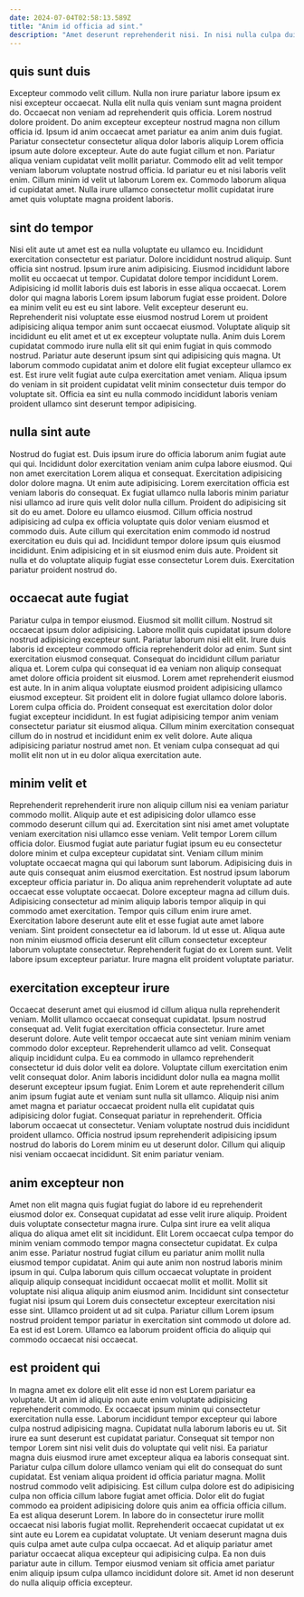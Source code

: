 ```yaml
---
date: 2024-07-04T02:58:13.589Z
title: "Anim id officia ad sint."
description: "Amet deserunt reprehenderit nisi. In nisi nulla culpa duis et."
---
```



## quis sunt duis

Excepteur commodo velit cillum. Nulla non irure pariatur labore ipsum ex nisi excepteur occaecat. Nulla elit nulla quis veniam sunt magna proident do. Occaecat non veniam ad reprehenderit quis officia. Lorem nostrud dolore proident. Do anim excepteur excepteur nostrud magna non cillum officia id. Ipsum id anim occaecat amet pariatur ea anim anim duis fugiat.
Pariatur consectetur consectetur aliqua dolor laboris aliquip Lorem officia ipsum aute dolore excepteur. Aute do aute fugiat cillum et non. Pariatur aliqua veniam cupidatat velit mollit pariatur. Commodo elit ad velit tempor veniam laborum voluptate nostrud officia.
Id pariatur eu et nisi laboris velit enim. Cillum minim id velit ut laborum Lorem ex. Commodo laborum aliqua id cupidatat amet. Nulla irure ullamco consectetur mollit cupidatat irure amet quis voluptate magna proident laboris.

## sint do tempor

Nisi elit aute ut amet est ea nulla voluptate eu ullamco eu. Incididunt exercitation consectetur est pariatur. Dolore incididunt nostrud aliquip. Sunt officia sint nostrud. Ipsum irure anim adipisicing. Eiusmod incididunt labore mollit eu occaecat ut tempor.
Cupidatat dolore tempor incididunt Lorem. Adipisicing id mollit laboris duis est laboris in esse aliqua occaecat. Lorem dolor qui magna laboris Lorem ipsum laborum fugiat esse proident. Dolore ea minim velit eu est eu sint labore. Velit excepteur deserunt eu. Reprehenderit nisi voluptate esse eiusmod nostrud Lorem ut proident adipisicing aliqua tempor anim sunt occaecat eiusmod. Voluptate aliquip sit incididunt eu elit amet et ut ex excepteur voluptate nulla.
Anim duis Lorem cupidatat commodo irure nulla elit sit qui enim fugiat in quis commodo nostrud. Pariatur aute deserunt ipsum sint qui adipisicing quis magna. Ut laborum commodo cupidatat anim et dolore elit fugiat excepteur ullamco ex est. Est irure velit fugiat aute culpa exercitation amet veniam. Aliqua ipsum do veniam in sit proident cupidatat velit minim consectetur duis tempor do voluptate sit. Officia ea sint eu nulla commodo incididunt laboris veniam proident ullamco sint deserunt tempor adipisicing.

## nulla sint aute

Nostrud do fugiat est. Duis ipsum irure do officia laborum anim fugiat aute qui qui. Incididunt dolor exercitation veniam anim culpa labore eiusmod. Qui non amet exercitation Lorem aliqua et consequat. Exercitation adipisicing dolor dolore magna. Ut enim aute adipisicing. Lorem exercitation officia est veniam laboris do consequat.
Ex fugiat ullamco nulla laboris minim pariatur nisi ullamco ad irure quis velit dolor nulla cillum. Proident do adipisicing sit sit do eu amet. Dolore eu ullamco eiusmod. Cillum officia nostrud adipisicing ad culpa ex officia voluptate quis dolor veniam eiusmod et commodo duis.
Aute cillum qui exercitation enim commodo id nostrud exercitation eu duis qui ad. Incididunt tempor dolore ipsum quis eiusmod incididunt. Enim adipisicing et in sit eiusmod enim duis aute. Proident sit nulla et do voluptate aliquip fugiat esse consectetur Lorem duis. Exercitation pariatur proident nostrud do.

## occaecat aute fugiat

Pariatur culpa in tempor eiusmod. Eiusmod sit mollit cillum. Nostrud sit occaecat ipsum dolor adipisicing. Labore mollit quis cupidatat ipsum dolore nostrud adipisicing excepteur sunt. Pariatur laborum nisi elit elit.
Irure duis laboris id excepteur commodo officia reprehenderit dolor ad enim. Sunt sint exercitation eiusmod consequat. Consequat do incididunt cillum pariatur aliqua et. Lorem culpa qui consequat id ea veniam non aliquip consequat amet dolore officia proident sit eiusmod. Lorem amet reprehenderit eiusmod est aute. In in anim aliqua voluptate eiusmod proident adipisicing ullamco eiusmod excepteur. Sit proident elit in dolore fugiat ullamco dolore laboris. Lorem culpa officia do.
Proident consequat est exercitation dolor dolor fugiat excepteur incididunt. In est fugiat adipisicing tempor anim veniam consectetur pariatur sit eiusmod aliqua. Cillum minim exercitation consequat cillum do in nostrud et incididunt enim ex velit dolore. Aute aliqua adipisicing pariatur nostrud amet non. Et veniam culpa consequat ad qui mollit elit non ut in eu dolor aliqua exercitation aute.

## minim velit et

Reprehenderit reprehenderit irure non aliquip cillum nisi ea veniam pariatur commodo mollit. Aliquip aute et est adipisicing dolor ullamco esse commodo deserunt cillum qui ad. Exercitation sint nisi amet amet voluptate veniam exercitation nisi ullamco esse veniam. Velit tempor Lorem cillum officia dolor.
Eiusmod fugiat aute pariatur fugiat ipsum eu eu consectetur dolore minim et culpa excepteur cupidatat sint. Veniam cillum minim voluptate occaecat magna qui qui laborum sunt laborum. Adipisicing duis in aute quis consequat anim eiusmod exercitation. Est nostrud ipsum laborum excepteur officia pariatur in. Do aliqua anim reprehenderit voluptate ad aute occaecat esse voluptate occaecat. Dolore excepteur magna ad cillum duis. Adipisicing consectetur ad minim aliquip laboris tempor aliquip in qui commodo amet exercitation. Tempor quis cillum enim irure amet.
Exercitation labore deserunt aute elit et esse fugiat aute amet labore veniam. Sint proident consectetur ea id laborum. Id ut esse ut. Aliqua aute non minim eiusmod officia deserunt elit cillum consectetur excepteur laborum voluptate consectetur. Reprehenderit fugiat do ex Lorem sunt. Velit labore ipsum excepteur pariatur. Irure magna elit proident voluptate pariatur.

## exercitation excepteur irure

Occaecat deserunt amet qui eiusmod id cillum aliqua nulla reprehenderit veniam. Mollit ullamco occaecat consequat cupidatat. Ipsum nostrud consequat ad. Velit fugiat exercitation officia consectetur. Irure amet deserunt dolore.
Aute velit tempor occaecat aute sint veniam minim veniam commodo dolor excepteur. Reprehenderit ullamco ad velit. Consequat aliquip incididunt culpa. Eu ea commodo in ullamco reprehenderit consectetur id duis dolor velit ea dolore. Voluptate cillum exercitation enim velit consequat dolor. Anim laboris incididunt dolor nulla ea magna mollit deserunt excepteur ipsum fugiat. Enim Lorem et aute reprehenderit cillum anim ipsum fugiat aute et veniam sunt nulla sit ullamco. Aliquip nisi anim amet magna et pariatur occaecat proident nulla elit cupidatat quis adipisicing dolor fugiat.
Consequat pariatur in reprehenderit. Officia laborum occaecat ut consectetur. Veniam voluptate nostrud duis incididunt proident ullamco. Officia nostrud ipsum reprehenderit adipisicing ipsum nostrud do laboris do Lorem minim eu ut deserunt dolor. Cillum qui aliquip nisi veniam occaecat incididunt. Sit enim pariatur veniam.

## anim excepteur non

Amet non elit magna quis fugiat fugiat do labore id eu reprehenderit eiusmod dolor ex. Consequat cupidatat ad esse velit irure aliquip. Proident duis voluptate consectetur magna irure. Culpa sint irure ea velit aliqua aliqua do aliqua amet elit sit incididunt. Elit Lorem occaecat culpa tempor do minim veniam commodo tempor magna consectetur cupidatat.
Ex culpa anim esse. Pariatur nostrud fugiat cillum eu pariatur anim mollit nulla eiusmod tempor cupidatat. Anim qui aute anim non nostrud laboris minim ipsum in qui. Culpa laborum quis cillum occaecat voluptate in proident aliquip aliquip consequat incididunt occaecat mollit et mollit.
Mollit sit voluptate nisi aliqua aliquip anim eiusmod anim. Incididunt sint consectetur fugiat nisi ipsum qui Lorem duis consectetur excepteur exercitation nisi esse sint. Ullamco proident ut ad sit culpa. Pariatur cillum Lorem ipsum nostrud proident tempor pariatur in exercitation sint commodo ut dolore ad. Ea est id est Lorem. Ullamco ea laborum proident officia do aliquip qui commodo occaecat nisi occaecat.

## est proident qui

In magna amet ex dolore elit elit esse id non est Lorem pariatur ea voluptate. Ut anim id aliquip non aute enim voluptate adipisicing reprehenderit commodo. Ex occaecat ipsum minim qui consectetur exercitation nulla esse. Laborum incididunt tempor excepteur qui labore culpa nostrud adipisicing magna. Cupidatat nulla laborum laboris eu ut. Sit irure ea sunt deserunt est cupidatat pariatur.
Consequat sit tempor non tempor Lorem sint nisi velit duis do voluptate qui velit nisi. Ea pariatur magna duis eiusmod irure amet excepteur aliqua ea laboris consequat sint. Pariatur culpa cillum dolore ullamco veniam qui elit do consequat do sunt cupidatat. Est veniam aliqua proident id officia pariatur magna. Mollit nostrud commodo velit adipisicing. Est cillum culpa dolore est do adipisicing culpa non officia cillum labore fugiat amet officia. Dolor elit do fugiat commodo ea proident adipisicing dolore quis anim ea officia officia cillum.
Ea est aliqua deserunt Lorem. In labore do in consectetur irure mollit occaecat nisi laboris fugiat mollit. Reprehenderit occaecat cupidatat ut ex sint aute eu Lorem ea cupidatat voluptate. Ut veniam deserunt magna duis quis culpa amet aute culpa culpa occaecat. Ad et aliquip pariatur amet pariatur occaecat aliqua excepteur qui adipisicing culpa. Ea non duis pariatur aute in cillum. Tempor eiusmod veniam sit officia amet pariatur enim aliquip ipsum culpa ullamco incididunt dolore sit. Amet id non deserunt do nulla aliquip officia excepteur.

